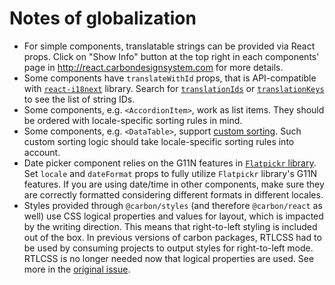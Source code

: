# Notes of globalization

- For simple components, translatable strings can be provided via React props.
  Click on "Show Info" button at the top right in each components' page in
  http://react.carbondesignsystem.com for more details.
- Some components have `translateWithId` props, that is API-compatible with
  [`react-i18next`](https://github.com/i18next/react-i18next) library. Search
  for
  [`translationIds`](https://github.com/IBM/carbon-components-react/search?q=translationIds&unscoped_q=translationIds)
  or
  [`translationKeys`](https://github.com/IBM/carbon-components-react/search?q=translationKeys&unscoped_q=translationKeys)
  to see the list of string IDs.
- Some components, e.g. `<AccordionItem>`, work as list items. They should be
  ordered with locale-specific sorting rules in mind.
- Some components, e.g. `<DataTable>`, support
  [custom sorting](../src/components/DataTable/README.md#custom-sorting). Such
  custom sorting logic should take locale-specific sorting rules into account.
- Date picker component relies on the G11N features in
  [`Flatpickr` library](https://chmln.github.io/flatpickr/). Set `locale` and
  `dateFormat` props to fully utilize `Flatpickr` library's G11N features. If
  you are using date/time in other components, make sure they are correctly
  formatted considering different formats in different locales.
- Styles provided through `@carbon/styles` (and therefore `@carbon/react` as
  well) use CSS logical properties and values for layout, which is impacted by
  the writing direction. This means that right-to-left styling is included out
  of the box. In previous versions of carbon packages, RTLCSS had to be used by
  consuming projects to output styles for right-to-left mode. RTLCSS is no
  longer needed now that logical properties are used. See more in the
  [original issue](https://github.com/carbon-design-system/carbon/issues/13619).
